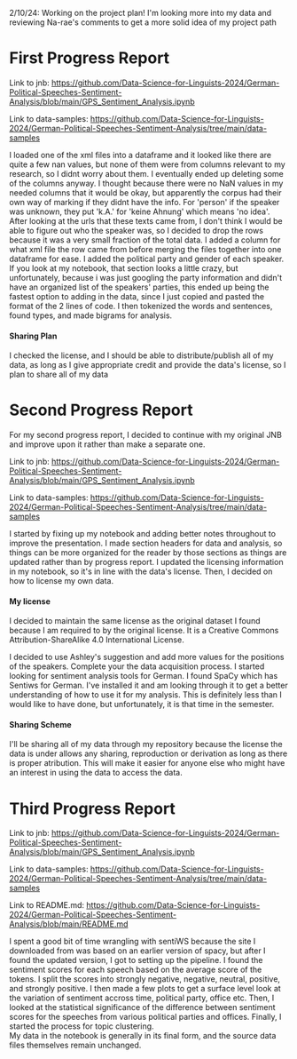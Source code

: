 2/10/24: Working on the project plan! I'm looking more into my data and reviewing Na-rae's comments to get a more solid idea of my project path

# First Progress Report
Link to jnb: https://github.com/Data-Science-for-Linguists-2024/German-Political-Speeches-Sentiment-Analysis/blob/main/GPS_Sentiment_Analysis.ipynb

Link to data-samples: https://github.com/Data-Science-for-Linguists-2024/German-Political-Speeches-Sentiment-Analysis/tree/main/data-samples

I loaded one of the xml files into a dataframe and it looked like there are quite a few nan values, but none of them were from columns relevant to my research, so I didnt worry about them. I eventually ended up deleting some of the columns anyway. I thought because there were no NaN values in my needed columns that it would be okay, but apparently the corpus had their own way of marking if they didnt have the info. For 'person' if the speaker was unknown, they put 'k.A.' for 'keine Ahnung' which means 'no idea'. After looking at the urls that these texts came from, I don't think I would be able to figure out who the speaker was, so I decided to drop the rows because it was a very small fraction of the total data. I added a column for what xml file the row came from before merging the files together into one dataframe for ease. I added the political party and gender of each speaker. If you look at my notebook, that section looks a little crazy, but unfortunately, because i was just googling the party information and didn't have an organized list of the speakers' parties, this ended up being the fastest option to adding in the data, since I just copied and pasted the format of the 2 lines of code. I then tokenized the words and sentences, found types, and made bigrams for analysis. 
#### Sharing Plan
I checked the license, and I should be able to distribute/publish all of my data, as long as I give appropriate credit and provide the data's license, so I plan to share all of my data


# Second Progress Report
For my second progress report, I decided to continue with my original JNB and improve upon it rather than make a separate one.

Link to jnb: https://github.com/Data-Science-for-Linguists-2024/German-Political-Speeches-Sentiment-Analysis/blob/main/GPS_Sentiment_Analysis.ipynb

Link to data-samples: https://github.com/Data-Science-for-Linguists-2024/German-Political-Speeches-Sentiment-Analysis/tree/main/data-samples

I started by fixing up my notebook and adding better notes throughout to improve the presentation. I made section headers for data and analysis, so things can be more organized for the reader by those sections as things are updated rather than by progress report. I updated the licensing information in my notebook, so it's in line with the data's license. Then, I decided on how to license my own data. 
#### My license 
I decided to maintain the same license as the original dataset I found because I am required to by the original license. It is a Creative Commons Attribution-ShareAlike 4.0 International License. 

I decided to use Ashley's suggestion and add more values for the positions of the speakers. 
Complete your the data acquisition process. I started looking for sentiment analysis tools for German. I found SpaCy which has Sentiws for German. I've installed it and am looking through it to get a better understanding of how to use it for my analysis. This is definitely less than I would like to have done, but unfortunately, it is that time in the semester.

#### Sharing Scheme
I'll be sharing all of my data through my repository because the license the data is under allows any sharing, reproduction or derivation as long as there is proper atribution. This will make it easier for anyone else who might have an interest in using the data to access the data.



# Third Progress Report
Link to jnb: https://github.com/Data-Science-for-Linguists-2024/German-Political-Speeches-Sentiment-Analysis/blob/main/GPS_Sentiment_Analysis.ipynb

Link to data-samples: https://github.com/Data-Science-for-Linguists-2024/German-Political-Speeches-Sentiment-Analysis/tree/main/data-samples

Link to README.md: https://github.com/Data-Science-for-Linguists-2024/German-Political-Speeches-Sentiment-Analysis/blob/main/README.md

I spent a good bit of time wrangling with sentiWS because the site I downloaded from was based on an earlier version of spacy, but after I found the updated version, I got to setting up the pipeline. I found the sentiment scores for each speech based on the average score of the tokens. I split the scores into strongly negative, negative, neutral, positive, and strongly positive. I then made a few plots to get a surface level look at the variation of sentiment accross time, political party, office etc. Then, I looked at the statistical significance of the difference between sentiment scores for the speeches from various political parties and offices. Finally, I started the process for topic clustering.  
My data in the notebook is generally in its final form, and the source data files themselves remain unchanged.